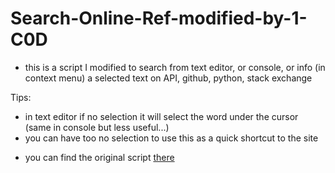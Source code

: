 # Search-Online-Ref-modified-by-1-C0D

* this is a script I modified to search from text editor, or console, or info (in context menu) a selected text on API, github, python, stack exchange
  
Tips: 
  - in text editor if no selection it will select the word under the cursor (same in console but less useful...)
  - you can have too no selection to use this as a quick shortcut to the site

* you can find the original script [there](https://github.com/tin2tin/Search-API-Reference/blob/master/search_api_reference.py)
